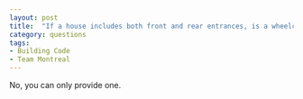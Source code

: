 ```yaml
---
layout: post
title:  "If a house includes both front and rear entrances, is a wheelchair ramp necessary to both?"
category: questions
tags:
- Building Code
- Team Montreal
---
```


No, you can only provide one.